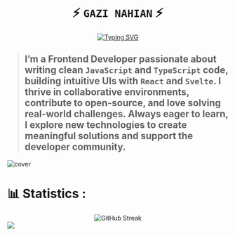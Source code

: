 <div align="center">
  
# ⚡ ` GAZI NAHIAN ` ⚡

[![Typing SVG](https://readme-typing-svg.herokuapp.com?font=Fira+Code&weight=700&size=24&pause=1000&center=true&color=39D353&lines=Frontend+Developer;JavaScript+Enthusiast;OpenSource+Contributor;Problem+Solver)](https://git.io/typing-svg)

</div>

> ## I’m a Frontend Developer passionate about writing clean ` JavaScript ` and ` TypeScript ` code, building intuitive UIs with ` React ` and ` Svelte `. I thrive in collaborative environments, contribute to open-source, and love solving real-world challenges. Always eager to learn, I explore new technologies to create meaningful solutions and support the developer community.

<img src="https://github.com/user-attachments/assets/a395d715-996a-47cc-bb1b-d4544b2571ef" alt="cover"/>

# 📊 Statistics :
<div align="center">
  <img  src="https://github-readme-streak-stats.herokuapp.com?user=Gazi2050&theme=github-dark&hide_border=true" alt="GitHub Streak" />
</div>
<img src="https://github-readme-activity-graph.vercel.app/graph?username=Gazi2050&theme=github-compact&area=true&hide_border=true&custom_title=Contribution%20graph"/>
